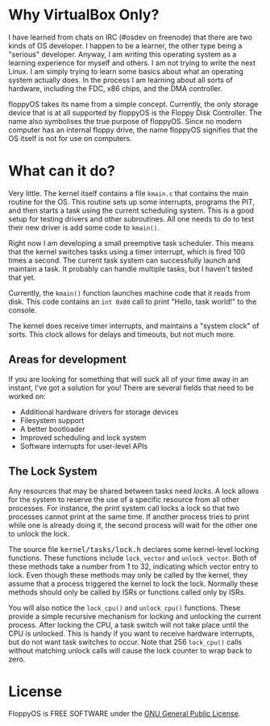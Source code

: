 Why VirtualBox Only?
====================

I have learned from chats on IRC (#osdev on freenode) that there are two kinds of OS developer.  I happen to be a learner, the other type being a "serious" developer.  Anyway, I am writing this operating system as a learning experience for myself and others.  I am not trying to write the next Linux.  I am simply trying to learn some basics about what an operating system actually does.  In the process I am learning about all sorts of hardware, including the FDC, x86 chips, and the DMA controller.

floppyOS takes its name from a simple concept.  Currently, the only storage device that is at all supported by floppyOS is the Floppy Disk Controller.  The name also symbolises the true purpose of floppyOS.  Since no modern computer has an internal floppy drive, the name floppyOS signifies that the OS itself is not for use on computers.

What can it do?
===============

Very little.  The kernel itself contains a file ```kmain.c``` that contains the main routine for the OS.  This routine sets up some interrupts, programs the PIT, and then starts a task using the current scheduling system.  This is a good setup for testing drivers and other subroutines.  All one needs to do to test their new driver is add some code to ```kmain()```.

Right now I am developing a small preemptive task scheduler.  This means that the kernel switches tasks using a timer interrupt, which is fired 100 times a second.  The current task system can successfully launch and maintain a task.  It probably can handle multiple tasks, but I haven't tested that yet.

Currently, the ```kmain()``` function launches machine code that it reads from disk.  This code contains an ```int 0x80``` call to print "Hello, task world!" to the console.

The kernel does receive timer interrupts, and maintains a "system clock" of sorts.  This clock allows for delays and timeouts, but not much more.

Areas for development
---------------------

If you are looking for something that will suck all of your time away in an instant, I've got a solution for you!  There are several fields that need to be worked on:

* Additional hardware drivers for storage devices
* Filesystem support
* A better bootloader
* Improved scheduling and lock system
* Software interrupts for user-level APIs

The Lock System
---------------

Any resources that may be shared between tasks need <i>locks</i>.  A lock allows for the system to reserve the use of a specific resource from all other processes.  For instance, the print system call locks a lock so that two processes cannot print at the same time.  If another process tries to print while one is already doing it, the second process will wait for the other one to unlock the lock.

The source file <tt>kernel/tasks/lock.h</tt> declares some kernel-level locking functions.  These functions include ```lock_vector``` and ```unlock_vector```.  Both of these methods take a number from 1 to 32, indicating which vector entry to lock.  Even though these methods may only be called by the kernel, they assume that a process triggered the kernel to lock the lock.  Normally these methods should only be called by ISRs or functions called only by ISRs.

You will also notice the ```lock_cpu()``` and ```unlock_cpu()``` functions.  These provide a simple recursive mechanism for locking and unlocking the current process.  After locking the CPU, a task switch will not take place until the CPU is unlocked.  This is handy if you want to receive hardware interrupts, but do not want task switches to occur.  Note that 256 ```lock_cpu()``` calls without matching unlock calls will cause the lock counter to wrap back to zero.

License
=======

FloppyOS is FREE SOFTWARE under the <a href="http://www.gnu.org/copyleft/gpl.html">GNU General Public License</a>.
